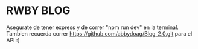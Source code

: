 # RWBY BLOG

Asegurate de tener express y de correr "npm run dev" en la terminal.
Tambien recuerda correr https://github.com/abbydoag/Blog_2.0.git para el API :)
